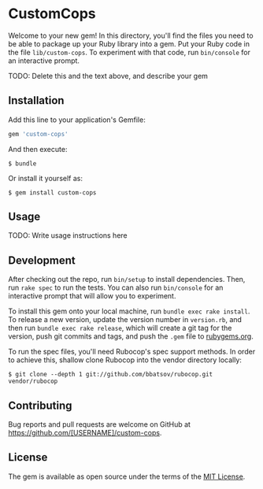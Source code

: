 # CustomCops

Welcome to your new gem! In this directory, you'll find the files you need to be able to package up your Ruby library into a gem. Put your Ruby code in the file `lib/custom-cops`. To experiment with that code, run `bin/console` for an interactive prompt.

TODO: Delete this and the text above, and describe your gem

## Installation

Add this line to your application's Gemfile:

```ruby
gem 'custom-cops'
```

And then execute:

    $ bundle

Or install it yourself as:

    $ gem install custom-cops

## Usage

TODO: Write usage instructions here

## Development

After checking out the repo, run `bin/setup` to install dependencies. Then, run `rake spec` to run the tests. You can also run `bin/console` for an interactive prompt that will allow you to experiment.

To install this gem onto your local machine, run `bundle exec rake install`. To release a new version, update the version number in `version.rb`, and then run `bundle exec rake release`, which will create a git tag for the version, push git commits and tags, and push the `.gem` file to [rubygems.org](https://rubygems.org).

To run the spec files, you'll need Rubocop's spec support methods. In order to achieve this, shallow clone Rubocop into the vendor directory locally:

    $ git clone --depth 1 git://github.com/bbatsov/rubocop.git vendor/rubocop

## Contributing

Bug reports and pull requests are welcome on GitHub at https://github.com/[USERNAME]/custom-cops.


## License

The gem is available as open source under the terms of the [MIT License](http://opensource.org/licenses/MIT).

